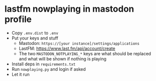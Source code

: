 # lastfm nowplaying in mastodon profile

- Copy `.env.dist` to `.env`
- Put your keys and stuff
    - Mastodon: `https://[your instance]/settings/applications`
    - LastFM: https://www.last.fm/api/account/create
    - The two `MASTODON_NOTPLAYING_*` keys are what should be replaced and what will be shown if nothing is playing 
- Install deps in `requirements.txt`
- Run `nowplaying.py` and login if asked
- Let it run